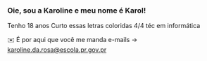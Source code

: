 ### Oie, sou a Karoline e meu nome é Karol!
Tenho 18 anos
Curto essas letras coloridas
4/4 téc em informática 

:envelope: É por aqui que você me manda e-mails -> karoline.da.rosa@escola.pr.gov.pr
